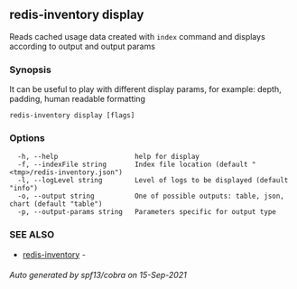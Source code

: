 ## redis-inventory display

Reads cached usage data created with `index` command and displays according to output and output params

### Synopsis

It can be useful to play with different display params, for example: depth, padding, human readable formatting

```
redis-inventory display [flags]
```

### Options

```
  -h, --help                   help for display
  -f, --indexFile string       Index file location (default "<tmp>/redis-inventory.json")
  -l, --logLevel string        Level of logs to be displayed (default "info")
  -o, --output string          One of possible outputs: table, json, chart (default "table")
  -p, --output-params string   Parameters specific for output type
```

### SEE ALSO

* [redis-inventory](redis-inventory.md)	 - 

###### Auto generated by spf13/cobra on 15-Sep-2021
